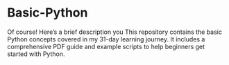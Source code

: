 # Basic-Python
Of course! Here’s a brief description you This repository contains the basic Python concepts covered in my 31-day learning journey. It includes a comprehensive PDF guide and example scripts to help beginners get started with Python. 
